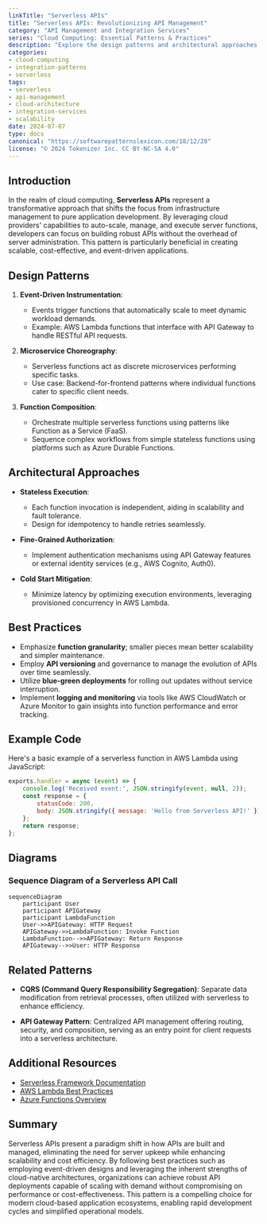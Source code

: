 ```yaml
---
linkTitle: "Serverless APIs"
title: "Serverless APIs: Revolutionizing API Management"
category: "API Management and Integration Services"
series: "Cloud Computing: Essential Patterns & Practices"
description: "Explore the design patterns and architectural approaches of serverless APIs, a paradigm shift that enhances scalability and reduces operational overhead in API management."
categories:
- cloud-computing
- integration-patterns
- serverless
tags:
- serverless
- api-management
- cloud-architecture
- integration-services
- scalability
date: 2024-07-07
type: docs
canonical: "https://softwarepatternslexicon.com/18/12/28"
license: "© 2024 Tokenizer Inc. CC BY-NC-SA 4.0"
---
```


## Introduction

In the realm of cloud computing, **Serverless APIs** represent a transformative approach that shifts the focus from infrastructure management to pure application development. By leveraging cloud providers' capabilities to auto-scale, manage, and execute server functions, developers can focus on building robust APIs without the overhead of server administration. This pattern is particularly beneficial in creating scalable, cost-effective, and event-driven applications.

## Design Patterns

1. **Event-Driven Instrumentation**:
   - Events trigger functions that automatically scale to meet dynamic workload demands.
   - Example: AWS Lambda functions that interface with API Gateway to handle RESTful API requests.

2. **Microservice Choreography**:
   - Serverless functions act as discrete microservices performing specific tasks.
   - Use case: Backend-for-frontend patterns where individual functions cater to specific client needs.

3. **Function Composition**:
   - Orchestrate multiple serverless functions using patterns like Function as a Service (FaaS).
   - Sequence complex workflows from simple stateless functions using platforms such as Azure Durable Functions.

## Architectural Approaches

- **Stateless Execution**:
  - Each function invocation is independent, aiding in scalability and fault tolerance.
  - Design for idempotency to handle retries seamlessly.

- **Fine-Grained Authorization**:
  - Implement authentication mechanisms using API Gateway features or external identity services (e.g., AWS Cognito, Auth0).

- **Cold Start Mitigation**:
  - Minimize latency by optimizing execution environments, leveraging provisioned concurrency in AWS Lambda.

## Best Practices

- Emphasize **function granularity**; smaller pieces mean better scalability and simpler maintenance.
- Employ **API versioning** and governance to manage the evolution of APIs over time seamlessly.
- Utilize **blue-green deployments** for rolling out updates without service interruption.
- Implement **logging and monitoring** via tools like AWS CloudWatch or Azure Monitor to gain insights into function performance and error tracking.

## Example Code

Here's a basic example of a serverless function in AWS Lambda using JavaScript:

```javascript
exports.handler = async (event) => {
    console.log('Received event:', JSON.stringify(event, null, 2));
    const response = {
        statusCode: 200,
        body: JSON.stringify({ message: 'Hello from Serverless API!' }),
    };
    return response;
};
```

## Diagrams

### Sequence Diagram of a Serverless API Call

```mermaid
sequenceDiagram
    participant User
    participant APIGateway
    participant LambdaFunction
    User->>APIGateway: HTTP Request
    APIGateway->>LambdaFunction: Invoke Function
    LambdaFunction-->>APIGateway: Return Response
    APIGateway-->>User: HTTP Response
```

## Related Patterns

- **CQRS (Command Query Responsibility Segregation)**: Separate data modification from retrieval processes, often utilized with serverless to enhance efficiency.
  
- **API Gateway Pattern**: Centralized API management offering routing, security, and composition, serving as an entry point for client requests into a serverless architecture.

## Additional Resources

- [Serverless Framework Documentation](https://www.serverless.com/framework/docs/)
- [AWS Lambda Best Practices](https://docs.aws.amazon.com/lambda/latest/dg/best-practices.html)
- [Azure Functions Overview](https://docs.microsoft.com/en-us/azure/azure-functions/functions-overview)

## Summary

Serverless APIs present a paradigm shift in how APIs are built and managed, eliminating the need for server upkeep while enhancing scalability and cost efficiency. By following best practices such as employing event-driven designs and leveraging the inherent strengths of cloud-native architectures, organizations can achieve robust API deployments capable of scaling with demand without compromising on performance or cost-effectiveness. This pattern is a compelling choice for modern cloud-based application ecosystems, enabling rapid development cycles and simplified operational models.
